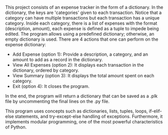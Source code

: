 This project consists of an expense tracker in the form of a dictionary.
In the dictionary, the keys are 'categories' given to each transaction. Notice that a category can have multiple transactions but each transaction has a unique category.
Inside each category, there is a list of expenses with the format (description, amount), each expense is defined as a tuple to impede being edited.
The program allows using a predefined dictionary; otherwise, an empty dictionary is used. There are 4 actions that one can perform on the expense dictionary:
- Add Expense (option 1): Provide a description, a category, and an amount to add as a record in the dictionary.
- View All Expenses (option 2): It displays each transaction in the dictionary, ordered by category.
- View Summary (option 3): It displays the total amount spent on each category.
- Exit (option 4): It closes the program.

In the end, the program will return a dictionary that can be saved as a .plk file by uncommenting the final lines on the .py file. 

This program uses concepts such as dictionaries, lists, tuples, loops, if-elif-else statements, and try-except-else handling of exceptions. Furthermore, it implements modular programming, one of the most powerful characteristics of Python.
